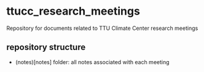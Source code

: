 # ttucc_research_meetings
Repository for documents related to TTU Climate Center research meetings

## repository structure
- (notes)[notes] folder: all notes associated with each meeting
